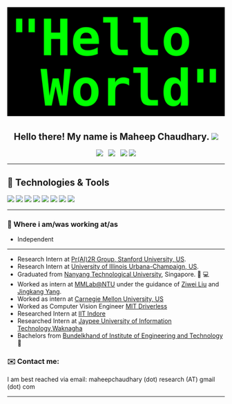 

## ![Maheep Chaudhary's header](https://github.com/MaheepChaudhary/MaheepChaudhary/blob/main/images/1200px-HelloWorld.svg.png)
<h2 align="center">Hello there! My name is Maheep Chaudhary. <img src="https://raw.githubusercontent.com/MartinHeinz/MartinHeinz/master/wave.gif" width="30px"></h2>
<p align='center'>
<a href="https://maheepchaudhary.github.io/"><img height="30" src="https://avatars.githubusercontent.com/u/64949957?v=4"></a>&nbsp;&nbsp;
<a href="https://twitter.com/ChaudharyMaheep"><img height="30" src="https://p.kindpng.com/picc/s/412-4125052_twitter-logo-2017-png-transparent-png.png"></a>&nbsp;&nbsp;
<a href="https://www.linkedin.com/in/maheep-chaudhary-07a03617a/"><img height="30" src="https://cdn-icons-png.flaticon.com/512/174/174857.png"></a>
<a href="https://scholar.google.com/citations?user=zLUnjyUAAAAJ&hl=en&authuser=1"><img height = "32" src="https://img.icons8.com/?size=100&id=pU44R9xgF3wq&format=png&color=000000"></a>
</p>
<div align='center'>
 

</div>

<!--<p align="center">I am an independent researcher, and have just graduated in Masters in Artificial Intelligence from Nanayang Technological University, Singapore.
</p>-->



<!---
## &#x270d; My Digital Garden 🌱


I am 

<span style="font-size: 0.9em">I am currently a Master's student in <a href="https://www.ntu.edu.sg/">NTU, Singapore</a> under the guidance <a href="https://www.ntu.edu.sg/scse/about-us/past-chairs/prof-ong-yew-soon">Prof. Ong Yee Soon</a> - <em>President's Chair Professor of Computer Science at the School of Computer Science and Engineering at Nanyang Technological University (NTU)</em>. Beside, that I am working with <a href="https://www.stanford.edu/">Stanford University</a> under the expert guidance of <a href="https://atticusg.github.io/">Dr. Atticus Geiger</a>. In this role, I am actively engaged in a research endeavor that delves into the intricacies of neural networks. My focus involves interventions employing causality as a tool to enhance interpretability and fortify the robustness of these neural networks. This experience has provided valuable insights into the inner workings of these systems and their potential applications in advancing the field.

<span style="font-size: 0.9em">Previously, I worked for 2 years under the guidance of <a href="https://scholar.google.com/citations?user=nZxJGeUAAAAJ&amp;hl=en" target="_blank">Mr. Haohan Wang</a>, Carnegie Mellon University, USA, where I wrote a survey on Trustworthiness in Machine Learning from Causal Perspective: <a href="https://arxiv.org/abs/2307.16851">Towards Trustworthy and Aligned Machine Learning: A Data-centric Survey with Causality Perspectives</a>. <em>You can access my latest work under preparation using this <a href="https://github.com/MaheepChaudhary/Causation-inComputerVision">link.</a></em>. Previously, I had worked with <a href="http://driverless.mit.edu/">MIT Driverless</a> on Self-Driving Car as Computer Vision Engineer and also participated in <a href="https://www.indyautonomouschallenge.com/">Indus Autonomous Challenge</a>. In addition to that I have also worked with <a href="https://scholar.google.co.in/citations?user=TBcGmiwAAAAJ&amp;hl=en">Dr. Shitala Prasad, A*star, Singapore</a> where I worked on Caption Generation using the MANN, which is currently being reviewed. Additionally, I have worked on <a href="https://arxiv.org/abs/2108.06206">Reminder Cum Recommendation System</a> under the guidance of <a href="https://scholar.google.co.in/citations?user=OR0yLJEAAAAJ&amp;hl=en" target="_blank">Prof. Chandresh Kumar Maurya</a>, IIT Indore which was successfully submitted to Cods-COMAD: ACM IKDD 2021. Besides that, I have also worked on the Recommendation Engine Research Project under <a href="https://scholar.google.co.in/citations?user=5kG-VWMAAAAJ&amp;hl=en">Prof. Mrityunjay Singh</a> (Funded by AICTE) in JUIT, Wagnakhat for one year and have submitted the paper in the Information Sciences journal. I have also been a <strong>winner</strong> in the <a href="https://www.sih.gov.in/">Smart India Hackathon</a>(World's Biggest Hackathon) solving the problem proposed by the <a href="https://bprd.nic.in/">Beaureau of Research and Development</a>(BPRD) regarding Facial Recognition. I have also been shortlisted by AICTE to represent India as <strong>Team Leader in ASEAN-India Hackathon</strong>, which was held between 11 ASEAN countries.
-->

---

## 🔧 Technologies & Tools
![](https://img.shields.io/badge/Code-Python-informational?style=flat&logo=python&logoColor=white&color=2bbc8a)
![](https://img.shields.io/badge/Code-Pytorch-blue)
![](https://img.shields.io/badge/Code-JAX-blue)
![](https://img.shields.io/badge/Code-Tensorflow-blue)
![](https://img.shields.io/badge/Code-numpy-green)
![](https://img.shields.io/badge/Code-pandas-green)
![](https://img.shields.io/badge/Scrapping-Selenium-brightgreen)
![](https://img.shields.io/badge/Website-django-red)

---


### 💼 Where i am/was working at/as
- Independent
- ---
- Research Intern at [Pr(AI)2R Group, Stanford University, US](https://prair.group/research).
- Research Intern at [University of Illinois Urbana-Champaign, US](https://illinois.edu/).
- Graduated from [Nanyang Technological University](https://www.ntu.edu.sg/), Singapore. 💼 💻
- Worked as intern at [MMLab@NTU](https://www.mmlab-ntu.com/index.html) under the guidance of [Ziwei Liu](https://liuziwei7.github.io/) and [Jingkang Yang](https://jingkang50.github.io/). 
- Worked as intern at [Carnegie Mellon University, US](https://www.cmu.edu/) 
- Worked as Computer Vision Engineer [MIT Driverless](http://driverless.mit.edu/)
- Researched Intern at [IIT Indore](https://www.iiti.ac.in/) 
- Researched Intern at [Jaypee University of Information Technology,Waknagha](https://www.juit.ac.in/)
- Bachelors from [Bundelkhand of Institute of Engineering and Technology](http://bietjhs.ac.in/) 💼 


### ✉️ Contact me:
I am best reached via email: maheepchaudhary (dot) research (AT) gmail (dot) com 

---
<!--### 📫 Where to find me
- I am best reached via email: chaudhary (dot) maheep28 (AT) gmail (dot) com 
- [Twitter](https://twitter.com/stephenajulu) 🐤
- [LinkedIn](https://www.linkedin.com/in/maheep-chaudhary-07a03617a/) 👨💼
- [Blog](https://medium.com/@chaudhary.maheep28) 🤓💻
- [Instagram](https://www.instagram.com/maheepchaudhary/) 😎
-->




<!--
## Stargazers
[![Stargazers repo roster for @MaheepChaudhary/MaheepChaudhary](https://reporoster.com/stars/MaheepChaudhary/MaheepChaudhary)](https://github.com/MaheepChaudhary/MaheepChaudhary/stargazers)
-->

